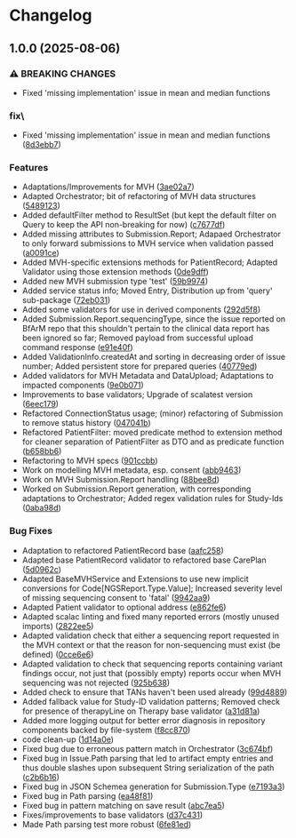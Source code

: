# Changelog

## 1.0.0 (2025-08-06)


### ⚠ BREAKING CHANGES

* Fixed 'missing implementation' issue in mean and median functions

### fix\

* Fixed 'missing implementation' issue in mean and median functions ([8d3ebb7](https://github.com/dnpm-dip/service-base/commit/8d3ebb75c447456729bbad4a59c07c783c02f9ec))


### Features

* Adaptations/Improvements for MVH ([3ae02a7](https://github.com/dnpm-dip/service-base/commit/3ae02a7caa0f91da988142b86864a8e363e93498))
* Adapted Orchestrator; bit of refactoring of MVH data structures ([5489123](https://github.com/dnpm-dip/service-base/commit/5489123047daf355bb24d6bd4435e5662be0eb62))
* Added defaultFilter method to ResultSet (but kept the default filter on Query to keep the API non-breaking for now) ([c7677df](https://github.com/dnpm-dip/service-base/commit/c7677dfe59a05b0ba9991beadd2ef4395f304f1f))
* Added missing attributes to Submission.Report; Adapaed Orchestrator to only forward submissions to MVH service when validation passed ([a0091ce](https://github.com/dnpm-dip/service-base/commit/a0091ce844daf632e27e3539c08058b56f29bc90))
* Added MVH-specific extensions methods for PatientRecord; Adapted Validator using those extension methods ([0de9dff](https://github.com/dnpm-dip/service-base/commit/0de9dffd8559a01056a80d9d1aad3b7cb261770b))
* Added new MVH submission type 'test' ([59b9974](https://github.com/dnpm-dip/service-base/commit/59b9974a4e5c782b0117bc1c844266e7345a7752))
* Added service status info; Moved Entry, Distribution up from 'query' sub-package ([72eb031](https://github.com/dnpm-dip/service-base/commit/72eb03151e201cb2083999906c1c4cf6ac54b782))
* Added some validators for use in derived components ([292d5f8](https://github.com/dnpm-dip/service-base/commit/292d5f8b5ed05edc2dad6fd4706f2121572cc588))
* Added Submission.Report.sequencingType, since the issue reported on BfArM repo that this shouldn't pertain to the clinical data report has been ignored so far; Removed payload from successful upload command response ([e91e40f](https://github.com/dnpm-dip/service-base/commit/e91e40f3c087250ae282d790b737fafff865825b))
* Added ValidationInfo.createdAt and sorting in decreasing order of issue number; Added persistent store for prepared queries ([40779ed](https://github.com/dnpm-dip/service-base/commit/40779ed08b576cd00970b0ee296d1e4083be5013))
* Added validators for MVH Metadata and DataUpload; Adaptations to impacted components ([9e0b071](https://github.com/dnpm-dip/service-base/commit/9e0b071d6de156a8e41544481763bccf27e46482))
* Improvements to base validators; Upgrade of scalatest version ([6eec179](https://github.com/dnpm-dip/service-base/commit/6eec1791547a36b721f69456d347fddd33023e9a))
* Refactored ConnectionStatus usage; (minor) refactoring of Submission to remove status history ([047041b](https://github.com/dnpm-dip/service-base/commit/047041b8269e0cefa3c5241126eed9b67aa52b45))
* Refactored PatientFilter: moved predicate method to extension method for cleaner separation of PatientFilter as DTO and as predicate function ([b658bb6](https://github.com/dnpm-dip/service-base/commit/b658bb6042a21e4b38ea044417b3d5f46ab60b43))
* Refactoring to MVH specs ([901ccbb](https://github.com/dnpm-dip/service-base/commit/901ccbbd955908bf5af3ff8751f16a6c08380f14))
* Work on modelling MVH metadata, esp. consent ([abb9463](https://github.com/dnpm-dip/service-base/commit/abb94630b0f29130005a0d17c41770bdffe4a245))
* Work on MVH Submission.Report handling ([88bee8d](https://github.com/dnpm-dip/service-base/commit/88bee8d70943a2a1b4478fddfd8d0be4b18791a3))
* Worked on Submission.Report generation, with corresponding adaptations to Orchestrator; Added regex validation rules for Study-Ids ([0aba98d](https://github.com/dnpm-dip/service-base/commit/0aba98dee0d32a3de7b6cbf8e0b8b8a32bc0a2b6))


### Bug Fixes

* Adaptation to refactored PatientRecord base ([aafc258](https://github.com/dnpm-dip/service-base/commit/aafc258f3c8127e2596603a347114bb10d01afb4))
* Adapted base PatientRecord validator to refactored base CarePlan ([5d0962c](https://github.com/dnpm-dip/service-base/commit/5d0962c7a23dc375e9f6f510696d9db82649efcb))
* Adapted BaseMVHService and Extensions to use new implicit conversions for Code[NGSReport.Type.Value]; Increased severity level of missing sequencing consent to 'fatal' ([9942aa9](https://github.com/dnpm-dip/service-base/commit/9942aa9c1a9300f67af258a2d8c1ad5aa699ea83))
* Adapted Patient validator to optional address ([e862fe6](https://github.com/dnpm-dip/service-base/commit/e862fe64790ffe55e15365b9c32d73d935d2e774))
* Adapted scalac linting and fixed many reported errors (mostly unused imports) ([2822ee5](https://github.com/dnpm-dip/service-base/commit/2822ee578d0f1e58fedd3aae05c1724d149a334b))
* Adapted validation check that either a sequencing report requested in the MVH context or that the reason for non-sequencing must exist (be defined) ([0cce6e6](https://github.com/dnpm-dip/service-base/commit/0cce6e6b6484e720868959114a54454aa20b8046))
* Adapted validation to check that sequencing reports containing variant findings occur, not just that (possibly empty) reports occur when MVH sequencing was not rejected ([925b638](https://github.com/dnpm-dip/service-base/commit/925b638cfc80efb445404ee3e18b986ff396bb3f))
* Added check to ensure that TANs haven't been used already ([99d4889](https://github.com/dnpm-dip/service-base/commit/99d4889f1dd001102022ef3fbe39725c5b8a92c8))
* Added fallback value for Study-ID validation patterns; Removed check for presence of therapyLine on Therapy base validator ([a31d81a](https://github.com/dnpm-dip/service-base/commit/a31d81addfed001b1ced7e4480fa3d543eb0d736))
* Added more logging output for better error diagnosis in repository components backed by file-system ([f8cc870](https://github.com/dnpm-dip/service-base/commit/f8cc87043642b4143ca07e122e8b9772b86016e0))
* code clean-up ([1d14a0e](https://github.com/dnpm-dip/service-base/commit/1d14a0ec83a3577d017dd5922a4c9a493f627b71))
* Fixed bug due to erroneous pattern match in Orchestrator ([3c674bf](https://github.com/dnpm-dip/service-base/commit/3c674bffc6b4f1864bfe27a9a042b06f00286757))
* Fixed bug in Issue.Path parsing that led to artifact empty entries and thus double slashes upon subsequent String serialization of the path ([c2b6b16](https://github.com/dnpm-dip/service-base/commit/c2b6b16496d439290dfdcd43b69e811cba6e8754))
* Fixed bug in JSON Schemea generation for Submission.Type ([e7193a3](https://github.com/dnpm-dip/service-base/commit/e7193a3635a15204c6edefff24e40ebb1f59c933))
* Fixed bug in Path parsing ([ea48f81](https://github.com/dnpm-dip/service-base/commit/ea48f815735c495abe55bec573a8553c863c2639))
* Fixed bug in pattern matching on save result ([abc7ea5](https://github.com/dnpm-dip/service-base/commit/abc7ea5a077b92066d668b7059e5a3bc163138c2))
* Fixes/improvements to base validators ([d37c431](https://github.com/dnpm-dip/service-base/commit/d37c4316fb701e0faa3ea0a244ae6ce535edd415))
* Made Path parsing test more robust ([6fe81ed](https://github.com/dnpm-dip/service-base/commit/6fe81ed5117b377a702c9abdd01452c112fa9643))
